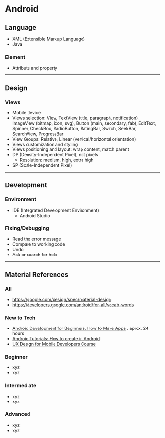 Android
=======

Language
--------

+ XML (Extensible Markup Language)
+ Java

### Element

+ Attribute and property

*  *  *  *  *  *  *  *  *  *  *  *  *  *  *  *  *  *  *  *

Design
------

### Views

+ Mobile device
+ Views selection: View, TextView (title, paragraph, notification), ImageView (bitmap, icon, svg), Button (main, secondary, fab), EditText, Spinner, CheckBox, RadioButton, RatingBar, Switch, SeekBar, SearchView, ProgressBar
+ View Groups: Relative, Linear (vertical/horizontal orientation)
+ Views customization and styling
+ Views positioning and layout: wrap content, match parent
+ DP (Density-Independent Pixel), not pixels
  + Resolution: medium, high, extra high
+ SP (Scale-Independent Pixel)


*  *  *  *  *  *  *  *  *  *  *  *  *  *  *  *  *  *  *  *

Development
-----------

### Environment

+ IDE (Integrated Development Environment)
  + Android Studio

### Fixing/Debugging

+ Read the error message
+ Compare to working code
+ Undo
+ Ask or search for help

*  *  *  *  *  *  *  *  *  *  *  *  *  *  *  *  *  *  *  *

Material References
-------------------

### All

+ https://google.com/design/spec/material-design
+ https://developers.google.com/android/for-all/vocab-words

### New to Tech

+ [Android Development for Beginners: How to Make Apps](https://www.udacity.com/course/android-development-for-beginners--ud837) : aprox. 24 hours
+ [Android Tutorials: How to create <anything> in Android](https://www.udacity.com/course/how-to-create-anything-in-android--ud802)
+ [UX Design for Mobile Developers Course](https://www.udacity.com/course/ux-design-for-mobile-developers--ud849)

### Beginner

+ xyz
+ xyz

### Intermediate

+ xyz
+ xyz

### Advanced

+ xyz
+ xyz


